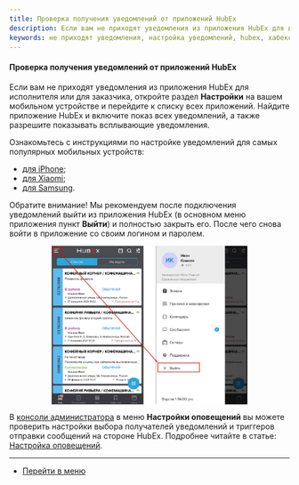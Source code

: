 ```yaml
---
title: Проверка получения уведомлений от приложений HubEx
description: Если вам не приходят уведомления из приложения HubEx для исполнителя или для заказчика, откройте раздел Настройки на вашем мобильном устройстве и перейдите к  списку всех приложений. Найдите приложение HubEx и включите показ всех уведомлений, а также разрешите показывать всплывающие уведомления.
keywords: не приходят уведомления, настройка уведомлений, hubex, хабекс, хубекс, хабикс
---
```


#### Проверка получения уведомлений от приложений HubEx
<html>
<meta charset="utf-8">
</html>

<body>
<p>Если вам не приходят уведомления из приложения HubEx для исполнителя или для заказчика, откройте раздел <strong>Настройки</strong> на
    вашем
    мобильном устройстве и перейдите к списку всех приложений. Найдите приложение HubEx и включите показ
    всех уведомлений, а также разрешите показывать всплывающие уведомления. </p>

<p>Ознакомьтесь с инструкциями по настройке уведомлений для самых популярных мобильных устройств:</p>

<ul>
    <li><a href="https://yablyk.com/548458-kak-otklyuchit-i-nastroit-uvedomleniya-na-iphone-i-ipad/">для iPhone</a>;
    </li>
    <li><a href="https://androidinsider.ru/polezno-znat/kak-pravilno-nastroit-uvedomleniya-xiaomi.html">для
        Xiaomi</a>;
    </li>
    <li><a href="https://www.samsung.com/ru/support/faqs/kak-otkljuchit-uvedomleniya/">для Samsung</a>.</li>
</ul>

<p> Обратите внимание! Мы рекомендуем после подключения уведомлений выйти из приложения HubEx
    (в основном меню приложения пункт <strong>Выйти</strong>) и полностью закрыть его. После чего снова войти
    в приложение со своим логином и паролем.</p>
<div>
    <img style="margin: 0 auto; display: block; max-width: 70%;"
         src="/attachments/images/FAQ/USER/HowToNotificationsToMobile/Exit.jpg"/>
</div>

<p>В <a href="https://wiki.hubex.ru/docs/FAQ/RU/admin/HowToEnterTheAdmin.html">консоли
    администратора</a> в меню <strong>Настройки оповещений</strong> вы можете проверить настройки выбора получателей
    уведомлений и триггеров отправки сообщений на стороне HubEx. Подробнее читайте в статье: <a
            href="https://wiki.hubex.ru/docs/FAQ/RU/admin/Notifications.html">Настройка оповещений</a>.</p>

</body>


___
- [Перейти в меню](http://wiki.hubex.ru)